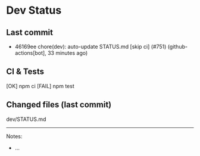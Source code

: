 # Dev Status

## Last commit
- 46169ee chore(dev): auto-update STATUS.md [skip ci] (#751) (github-actions[bot], 33 minutes ago)
## CI & Tests
[OK] npm ci
[FAIL] npm test

## Changed files (last commit)
dev/STATUS.md

---
Notes:
- ...
